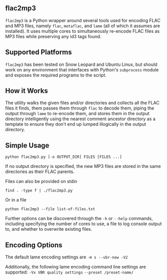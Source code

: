 flac2mp3
----

`flac2mp3` is a Python wrapper around several tools used for encoding FLAC and
MP3 files, namely `flac`, `metaflac`, and `lame` (all of which it assumes are
installed). It uses multiple cores to simultaneously re-encode FLAC files as MP3
files while preserving any id3 tags found.

Supported Platforms
----
`flac2mp3` has been tested on Snow Leopard and Ubuntu Linux, but should work on
any environment that interfaces with Python's `subprocess` module and exposes
the required programs to the script.

How it Works
----
The utility walks the given files and/or directories and collects all the FLAC
files it finds, them passes them through `flac` to decode them, piping the
output through `lame` to re-encode them, and stores them in the output directory
intelligently using the nearest comment ancestor directory as a template to
ensure they don't end up lumped illogically in the output directory.

Simple Usage
----
`python flac2mp3.py [-o OUTPUT_DIR] FILES [FILES ...]`

If no output directory is specified, the new MP3 files are stored in the same
directories as their FLAC parents.

Files can also be provided on stdin

`find . -type f | ./flac2mp3.py`

Or in a file

`python flac2mp3 --file list-of-files.txt`

Further options can be discovered through the `-h` or `--help` commands,
including specifying the number of cores to use, a file to log console output
to, and whether to overwrite existing files.

Encoding Options
----
The default lame encoding settings are `-m s --vbr-new -V2`

Additionally, the following lame encoding command line settings are supported:
	`-Vx VBR quality settings`
	`--preset /preset-name/`
